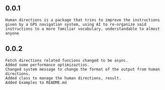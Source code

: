 ## 0.0.1
    Human directions is a package that tries to improve the instructions given by a GPS navigation system, using AI to re-organize said instructions to a more familiar vocabulary, understandable to almost anyone
 
 ## 0.0.2
    Fetch directions related funcions changed to be async.
    Added some performance optimizaztios.
    Changed system message to change the format of the output from human directions. 
    Added class to manage the human directions, result.
    Added Examples to README.md
